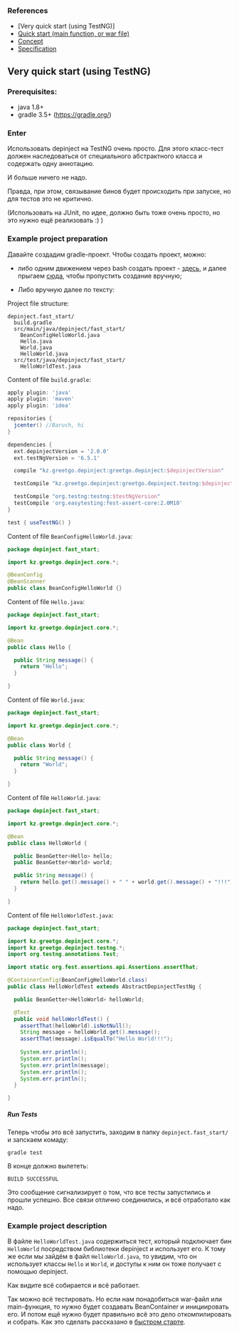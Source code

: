 ### References

 - [Very quick start (using TestNG)]
 - [Quick start (main function, or war file)](quick_start.md)
 - [Concept](concept.md)
 - [Specification](spec.md)

## Very quick start (using TestNG)

### Prerequisites:

  - java 1.8+
  - gradle 3.5+ (https://gradle.org/)

### Enter

Использовать depinject на TestNG очень просто.
Для этого класс-тест должен наследоваться от специального абстрактного класса и содержать одну аннотацию.

И больше ничего не надо.

Правда, при этом, связывание бинов будет происходить при запуске, но для тестов это не критично.

(Использовать на JUnit, по идее, должно быть тоже очень просто, но это нужно ещё реализовать :) ) 

### Example project preparation

Давайте создадим gradle-проект. Чтобы создать проект, можно:

  - либо одним движением через bash создать проект - [здесь](fast_start.script.sh),
    и далее прыгаем [сюда](#run-tests), чтобы пропустить создание вручную;

  - Либо вручную далее по тексту:

Project file structure:

    depinject.fast_start/
      build.gradle
      src/main/java/depinject/fast_start/
        BeanConfigHelloWorld.java
        Hello.java
        World.java
        HelloWorld.java
      src/test/java/depinject/fast_start/
        HelloWorldTest.java


Content of file `build.gradle`:

```groovy
apply plugin: 'java'
apply plugin: 'maven'
apply plugin: 'idea'

repositories {
  jcenter() //Baruch, hi
}

dependencies {
  ext.depinjectVersion = '2.0.0'
  ext.testNgVersion = '6.5.1'

  compile "kz.greetgo.depinject:greetgo.depinject:$depinjectVersion"

  testCompile "kz.greetgo.depinject:greetgo.depinject.testng:$depinjectVersion"

  testCompile "org.testng:testng:$testNgVersion"
  testCompile 'org.easytesting:fest-assert-core:2.0M10'
}

test { useTestNG() }
```

Content of file `BeanConfigHelloWorld.java`:

```java
package depinject.fast_start;

import kz.greetgo.depinject.core.*;

@BeanConfig
@BeanScanner
public class BeanConfigHelloWorld {}

```

Content of file `Hello.java`:

```java
package depinject.fast_start;

import kz.greetgo.depinject.core.*;

@Bean
public class Hello {

  public String message() {
    return "Hello";
  }

}

```

Content of file `World.java`:

```java
package depinject.fast_start;

import kz.greetgo.depinject.core.*;

@Bean
public class World {

  public String message() {
    return "World";
  }

}
```

Content of file `HelloWorld.java`:

```java
package depinject.fast_start;

import kz.greetgo.depinject.core.*;

@Bean
public class HelloWorld {

  public BeanGetter<Hello> hello;
  public BeanGetter<World> world;

  public String message() {
    return hello.get().message() + " " + world.get().message() + "!!!";
  }

}
```

Content of file `HelloWorldTest.java`:

```java
package depinject.fast_start;

import kz.greetgo.depinject.core.*;
import kz.greetgo.depinject.testng.*;
import org.testng.annotations.Test;

import static org.fest.assertions.api.Assertions.assertThat;

@ContainerConfig(BeanConfigHelloWorld.class)
public class HelloWorldTest extends AbstractDepinjectTestNg {

  public BeanGetter<HelloWorld> helloWorld;

  @Test
  public void helloWorldTest() {
    assertThat(helloWorld).isNotNull();
    String message = helloWorld.get().message();
    assertThat(message).isEqualTo("Hello World!!!");
    
    System.err.println();
    System.err.println();
    System.err.println(message);
    System.err.println();
    System.err.println();
  }

}
```

##### Run Tests

Теперь чтобы это всё запустить, заходим в папку `depinject.fast_start/` и запскаем комаду:

    gradle test

В конце должно вылететь:

    BUILD SUCCESSFUL

Это сообщение сигнализирует о том, что все тесты запустились и прошли успешно.
Все связи отлично соединились, и всё отработало как надо.

### Example project description

В файле `HelloWorldTest.java` содержиться тест, который подключает бин `HelloWorld` посредством библиотеки depinject
и использует его. К тому же если мы зайдём в файл `HelloWorld.java`, то увидим, что он использует классы `Hello`
и `World`, и доступы к ним он тоже получает с помощью depinject.

Как видите всё собирается и всё работает.

Так можно всё тестировать. Но если нам понадобиться war-файл или main-функция, то нужно будет создавать BeanContainer
и инициировать его. И потом ещё нужно будет правильно всё это дело откомпилировать и собрать. Как это сделать рассказано
в [быстром старте](quick_start.md).
